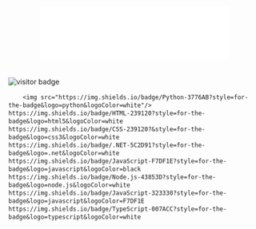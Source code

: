 
<div align="center">
<img src="https://raw.githubusercontent.com/brandonswansfeger/brandonswansfeger/77b9f357941042ea979f72ac103e90199276a992/banner_twocolors.svg" width="75%" height="75%" alt="css-in-readme">
</div>
       


</br>

    
![visitor badge](https://visitor-badge.glitch.me/badge?page_id=brandonswansfeger.visitor-badge)

        <img src="https://img.shields.io/badge/Python-3776AB?style=for-the-badge&logo=python&logoColor=white"/>
	https://img.shields.io/badge/HTML-239120?style=for-the-badge&logo=html5&logoColor=white
	https://img.shields.io/badge/CSS-239120?&style=for-the-badge&logo=css3&logoColor=white
	https://img.shields.io/badge/.NET-5C2D91?style=for-the-badge&logo=.net&logoColor=white
	https://img.shields.io/badge/JavaScript-F7DF1E?style=for-the-badge&logo=javascript&logoColor=black
	https://img.shields.io/badge/Node.js-43853D?style=for-the-badge&logo=node.js&logoColor=white
	https://img.shields.io/badge/JavaScript-323330?style=for-the-badge&logo=javascript&logoColor=F7DF1E
	https://img.shields.io/badge/TypeScript-007ACC?style=for-the-badge&logo=typescript&logoColor=white

<div></div>
